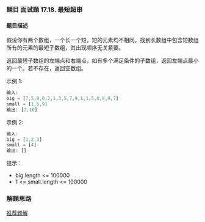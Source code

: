 ### 题目 面试题 17.18. 最短超串
#### 题目描述
假设你有两个数组，一个长一个短，短的元素均不相同。找到长数组中包含短数组所有的元素的最短子数组，其出现顺序无关紧要。

返回最短子数组的左端点和右端点，如有多个满足条件的子数组，返回左端点最小的一个。若不存在，返回空数组。

示例 1:

```js
输入:
big = [7,5,9,0,2,1,3,5,7,9,1,1,5,8,8,9,7]
small = [1,5,9]
输出: [7,10]
```
示例 2:

```js
输入:
big = [1,2,3]
small = [4]
输出: []
```
提示：

- big.length <= 100000
- 1 <= small.length <= 100000

### 解题思路
[推荐题解](https://leetcode-cn.com/problems/shortest-supersequence-lcci/solution/xiang-xi-tu-jie-hua-dong-chuang-kou-chao-qi7g/)